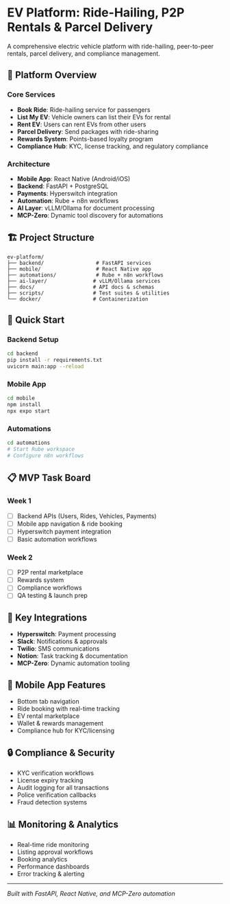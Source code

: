 # EV Platform: Ride-Hailing, P2P Rentals & Parcel Delivery

A comprehensive electric vehicle platform with ride-hailing, peer-to-peer rentals, parcel delivery, and compliance management.

## 🚗 Platform Overview

### Core Services
- **Book Ride**: Ride-hailing service for passengers
- **List My EV**: Vehicle owners can list their EVs for rental
- **Rent EV**: Users can rent EVs from other users
- **Parcel Delivery**: Send packages with ride-sharing
- **Rewards System**: Points-based loyalty program
- **Compliance Hub**: KYC, license tracking, and regulatory compliance

### Architecture
- **Mobile App**: React Native (Android/iOS)
- **Backend**: FastAPI + PostgreSQL
- **Payments**: Hyperswitch integration
- **Automation**: Rube + n8n workflows
- **AI Layer**: vLLM/Ollama for document processing
- **MCP-Zero**: Dynamic tool discovery for automations

## 🏗️ Project Structure

```
ev-platform/
├── backend/                 # FastAPI services
├── mobile/                  # React Native app
├── automations/             # Rube + n8n workflows
├── ai-layer/               # vLLM/Ollama services
├── docs/                   # API docs & schemas
├── scripts/                # Test suites & utilities
└── docker/                 # Containerization
```

## 🚀 Quick Start

### Backend Setup
```bash
cd backend
pip install -r requirements.txt
uvicorn main:app --reload
```

### Mobile App
```bash
cd mobile
npm install
npx expo start
```

### Automations
```bash
cd automations
# Start Rube workspace
# Configure n8n workflows
```

## 📋 MVP Task Board

### Week 1
- [ ] Backend APIs (Users, Rides, Vehicles, Payments)
- [ ] Mobile app navigation & ride booking
- [ ] Hyperswitch payment integration
- [ ] Basic automation workflows

### Week 2
- [ ] P2P rental marketplace
- [ ] Rewards system
- [ ] Compliance workflows
- [ ] QA testing & launch prep

## 🔧 Key Integrations

- **Hyperswitch**: Payment processing
- **Slack**: Notifications & approvals
- **Twilio**: SMS communications
- **Notion**: Task tracking & documentation
- **MCP-Zero**: Dynamic automation tooling

## 📱 Mobile App Features

- Bottom tab navigation
- Ride booking with real-time tracking
- EV rental marketplace
- Wallet & rewards management
- Compliance hub for KYC/licensing

## 🔒 Compliance & Security

- KYC verification workflows
- License expiry tracking
- Audit logging for all transactions
- Police verification callbacks
- Fraud detection systems

## 📊 Monitoring & Analytics

- Real-time ride monitoring
- Listing approval workflows
- Booking analytics
- Performance dashboards
- Error tracking & alerting

---

*Built with FastAPI, React Native, and MCP-Zero automation*
